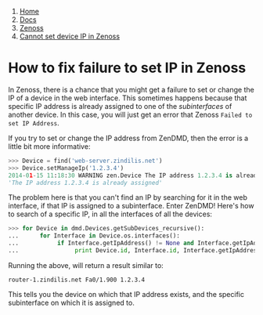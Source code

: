 <!-- -
Title: Cannot set device IP in Zenoss
Description: How to fix failure to set IP in Zenoss
First Published: 2014-01-15
Last Updated: 2014-07-03
- -->

<ol class="breadcrumb" itemprop="breadcrumb">
	<li><a href="/">Home</a></li>
	<li><a href="/docs/">Docs</a></li>
	<li><a href="/docs/zenoss/">Zenoss</a></li>
	<li><a href="/docs/zenoss/cannot-set-device-ip.html">Cannot set device IP in Zenoss</a></li>
</ol>

How to fix failure to set IP in Zenoss
======================================

In Zenoss, there is a chance that you might get a failure to set or 
change the IP of a device in the web interface. This sometimes happens 
because that specific IP address is already assigned to one of the 
*subinterfaces* of another device. In this case, you will just get an 
error that Zenoss `Failed to set IP Address`. 

If you try to set or change the IP address from ZenDMD, then the error 
is a little bit more informative:

```python
>>> Device = find('web-server.zindilis.net')
>>> Device.setManageIp('1.2.3.4')
2014-01-15 11:18:30 WARNING zen.Device The IP address 1.2.3.4 is already assigned
'The IP address 1.2.3.4 is already assigned'
```

The problem here is that you can't find an IP by searching for it in the web 
interface, if that IP is assigned to a subinterface. Enter ZenDMD! Here's how to 
search of a specific IP, in all the interfaces of all the devices:

```python
>>> for Device in dmd.Devices.getSubDevices_recursive():
...      for Interface in Device.os.interfaces(): 
...           if Interface.getIpAddress() != None and Interface.getIpAddress().startswith('1.2.3.4'):
...                print Device.id, Interface.id, Interface.getIpAddress()
```

Running the above, will return a result similar to:

    router-1.zindilis.net Fa0/1.900 1.2.3.4

This tells you the device on which that IP address exists, and the 
specific subinterface on which it is assigned to.
